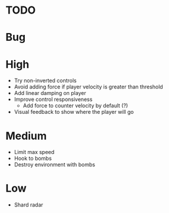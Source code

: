 # TODO

# Bug

# High

- Try non-inverted controls
- Avoid adding force if player velocity is greater than threshold
- Add linear damping on player
- Improve control responsiveness
    - Add force to counter velocity by default (?)
- Visual feedback to show where the player will go

# Medium

- Limit max speed
- Hook to bombs
- Destroy environment with bombs

# Low

- Shard radar